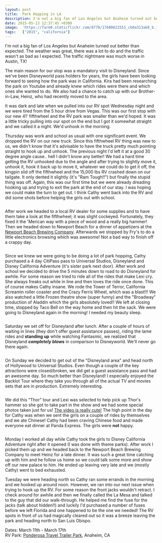 ```yaml
---
layout: post
title:  Park Hopping in LA
description: I'm not a big fan of Los Angeles but Anaheim turned out better than expecte...
date: 2015-05-13 12:37:45 +0300
image:  'https://farm9.staticflickr.com/8770/17600622551_cb0a313ab8_b.jpg'
tags:   ["2015", "california"]
---
```

<p>I'm not a big fan of Los Angeles but Anaheim turned out better than expected. The weather was great, there was a lot to do and the traffic wasn't as bad as I expected. The traffic nightmare was much worse in Austin, TX!</p>
<p>The main reason for our stop was a mandatory visit to Disneyland. Since we've been Disneyworld pass holders for years, the girls have been looking forward to seeing how the park was in California. Kira had been researching the park on Youtube and already knew which rides were there and which ones she wanted to do. We also had a chance to catch up with our Brother-in-Law, Heinz, who had recently moved to the area.</p>
<p>It was dark and late when we pulled into our RV spot Wednesday night and we were tired from the 5 hour drive from Vegas. This was our first stop with our new 41' fifthwheel and the RV park was smaller than we'd hoped. It was a little tricky pulling into our spot on the end but I got it somewhat straight and we called it a night. We'd unhook in the morning.</p>
<p>Thursday was work and school as usual with one significant event. We dropped the RV on our new truck. Since this fifthwheel RV thing was new to us, we didn't know that it's advisable to have the truck pretty much pointing straight to hook up and unhook. The previous night I'd left it at a good 30 degree angle cause.. hell I didn't know any better! We had a hard time getting the RV unhooked due to the angle and after trying to slightly move it, unhook it, hook it back up to move it, whatever we could do to get it off, the kingpin slid off the fifthwheel and the 15,000 lbs RV crashed down on our tailgate. It only dented it slightly (it's &quot;Ram Tough!!&quot;) but finally the stupid thing was off. Again, this was our first time but we were already dreading hooking up and trying to exit the park at the end of our stay. I was hoping we could make the turn to get out. I think Cathy went back into the RV and did some shots before helping the girls out with school.</p>
<p><img src="https://farm8.staticflickr.com/7613/16819797595_11fe8bf00c_c.jpg" alt="" ></p>
<p>After work we headed to a local RV dealer for some supplies and to have them take a look at the fifthwheel; it was slight cockeyed. Fortunately, they fixed it the 'Merican way with a piece of wood and a really big hammer! Then we headed down to Newport Beach for a dinner of appetizers at the <a href="http://www.newportbeachbrewingcompany.com/">Newport Beach Brewing Company</a>. Afterwards we stopped by Fry's to do a little electronics browsing which was awesome! Not a bad way to finish off a crappy day.</p>
<p><img src="https://farm9.staticflickr.com/8584/16200035723_31e3a6cfa9_c.jpg" alt="" ></p>
<p>Since we knew we were going to be doing a lot of park hopping, Cathy purchased a 4 day CitiPass pass to Universal Studios, Disneyland and Disney California Adventure (it's sister park next door). After work and school we decided to drive the 5 minutes down to road to do Disneyland for awhile. For some reason we tried to ride all of the rides that make Lexi cry. She always freaks out while in line and then loves the ride once done. This of course makes Cathy insane. We rode the Tower of Terror, California Screamin roller coaster and the Crazy Ferris Wheel, which was a blast!!! We also watched a little Frozen theatre show (super funny) and the &quot;Broadway&quot; production of Aladdin which the girls absolutely loved!! We left at closing time, stopped by Taco Bell on the way home and then hit the sack. We were going to Disneyland again in the morning! I needed my beauty sleep.</p>
<p><img src="https://farm9.staticflickr.com/8704/16633844419_1b1c8a10dd_c.jpg" alt="" ></p>
<p>Saturday we set off for Disneyland after lunch. After a couple of hours of waiting in lines (they don't offer guest assistance passes), riding the lame rides and <strong>standing up</strong> while watching Fantasmic, we realized that Disneyland <em><strong>completely blows</strong></em> in comparison to Disneyworld. We'll never go there again.</p>
<p><img src="https://farm8.staticflickr.com/7608/16643315058_bfb7776024_c.jpg" alt="" ></p>
<p>On Sunday we decided to get out of the &quot;Disneyland area&quot; and head north of Hollywood to Universal Studios. Even though a couple of the key attractions were closed/broken, we did get a guest assistance pass and had an awesome day. So much better than Disneyland! I especially enjoyed the Backlot Tour where they take you through all of the actual TV and movies sets that are in production. Extremely interesting.</p>
<p><img src="https://farm8.staticflickr.com/7612/16820039735_f43cf52c30_c.jpg" alt="" ></p>
<p>We did this &quot;Thor&quot; tour and Lexi was selected to help pick up Thor's hammer so she got to take part in the show and we had some special photos taken just for us! <a href="https://flic.kr/p/skBLsY">The video is really cute!</a> The high point in the day for Cathy was when we sent the girls on a couple of rides by themselves and we ate Chinese! Cathy had been craving Chinese food and made everyone eat dinner at Panda Express. The girls were <strong>not</strong> happy.</p>
<p><img src="https://farm9.staticflickr.com/8607/16661699518_aa38282b0c_c.jpg" alt="" ></p>
<p>Monday I worked all day while Cathy took the girls to Disney California Adventure right after it opened (I was done with theme parks). After work I picked them up and we headed back to the Newport Beach Brewing Company to meet Heinz for a late dinner. It was such a great time catching up with him and he follow us home so we could talk some more and show off our new palace to him. He ended up leaving very late and we (mostly Cathy) went to bed exhausted.</p>
<p>Tuesday we were heading north so Cathy ran some errands in the morning and we hooked up around noon.  However, we ran into our next issue when trying to hook up the RV. For some reason the front jacks wouldn't retract. I check around for awhile and then we finally called the La Mesa and talked to the guy that did our walk-through. He helped me find the fuse for the jacks (talk about hidden!!) and luckily I'd purchased a number of fuses before we left Florida and one happened to be the one we needed! The RV spots in front of us had magically cleared out so it was a breeze leaving the park and heading north to San Luis Obispo.</p>
<p>Dates: March 11th - March 17th<br>
RV Park: <a href="http://ponderosattp.com/">Ponderosa Travel Trailer Park</a>, Anaheim, CA</p>

